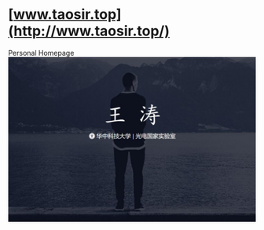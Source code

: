 # [www.taosir.top](http://www.taosir.top/)
Personal Homepage <br>
![home_view](https://github.com/taosir/taosir.github.io/blob/master/assets/img/homepage.jpg)<br>


